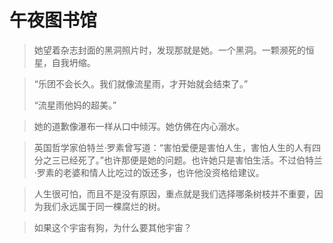 # 午夜图书馆

> 她望着杂志封面的黑洞照片时，发现那就是她。一个黑洞。一颗濒死的恒星，自我坍缩。

> “乐团不会长久。我们就像流星雨，才开始就会结束了。”
> 
> “流星雨他妈的超美。”

> 她的道歉像瀑布一样从口中倾泻。她仿佛在内心溺水。

> 英国哲学家伯特兰·罗素曾写道：“害怕爱便是害怕人生，害怕人生的人有四分之三已经死了。”也许那便是她的问题。也许她只是害怕生活。不过伯特兰·罗素的老婆和情人比吃过的饭还多，也许他没资格给建议。

> 人生很可怕，而且不是没有原因，重点就是我们选择哪条树枝并不重要，因为我们永远属于同一棵腐烂的树。

> 如果这个宇宙有狗，为什么要其他宇宙？